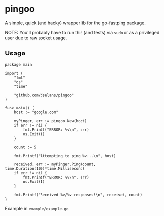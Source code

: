 pingoo
======
A simple, quick (and hacky) wrapper lib for the go-fastping package.

NOTE: You'll probably have to run this (and tests) via `sudo` or as a privileged user due to raw socket usage.

## Usage
```
package main

import (
    "fmt"
    "os"
    "time"

    "github.com/dselans/pingoo"
)

func main() {
    host := "google.com"

    myPinger, err := pingoo.New(host)
    if err != nil {
        fmt.Printf("ERROR: %v\n", err)
        os.Exit(1)
    }

    count := 5

    fmt.Printf("Attempting to ping %v...\n", host)

    received, err := myPinger.Ping(count, time.Duration(100)*time.Millisecond)
    if err != nil {
        fmt.Printf("ERROR: %v\n", err)
        os.Exit(1)
    }

    fmt.Printf("Received %v/%v responses!\n", received, count)
}
```

Example in `example/example.go`
